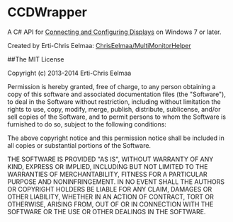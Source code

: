 CCDWrapper
==================

A C# API for [Connecting and Configuring Displays](http://msdn.microsoft.com/en-us/library/windows/hardware/ff539590.aspx) on Windows 7 or later.

Created by Erti-Chris Eelmaa: [ChrisEelmaa/MultiMonitorHelper](https://github.com/ChrisEelmaa/MultiMonitorHelper)


##The MIT License

Copyright (c) 2013-2014 Erti-Chris Eelmaa

Permission is hereby granted, free of charge, to any person obtaining a copy of this software and associated documentation files (the "Software"), to deal in the Software without restriction, including without limitation the rights to use, copy, modify, merge, publish, distribute, sublicense, and/or sell copies of the Software, and to permit persons to whom the Software is furnished to do so, subject to the following conditions:

The above copyright notice and this permission notice shall be included in all copies or substantial portions of the Software.

THE SOFTWARE IS PROVIDED "AS IS", WITHOUT WARRANTY OF ANY KIND, EXPRESS OR IMPLIED, INCLUDING BUT NOT LIMITED TO THE WARRANTIES OF MERCHANTABILITY, FITNESS FOR A PARTICULAR PURPOSE AND NONINFRINGEMENT. IN NO EVENT SHALL THE AUTHORS OR COPYRIGHT HOLDERS BE LIABLE FOR ANY CLAIM, DAMAGES OR OTHER LIABILITY, WHETHER IN AN ACTION OF CONTRACT, TORT OR OTHERWISE, ARISING FROM, OUT OF OR IN CONNECTION WITH THE SOFTWARE OR THE USE OR OTHER DEALINGS IN THE SOFTWARE.
